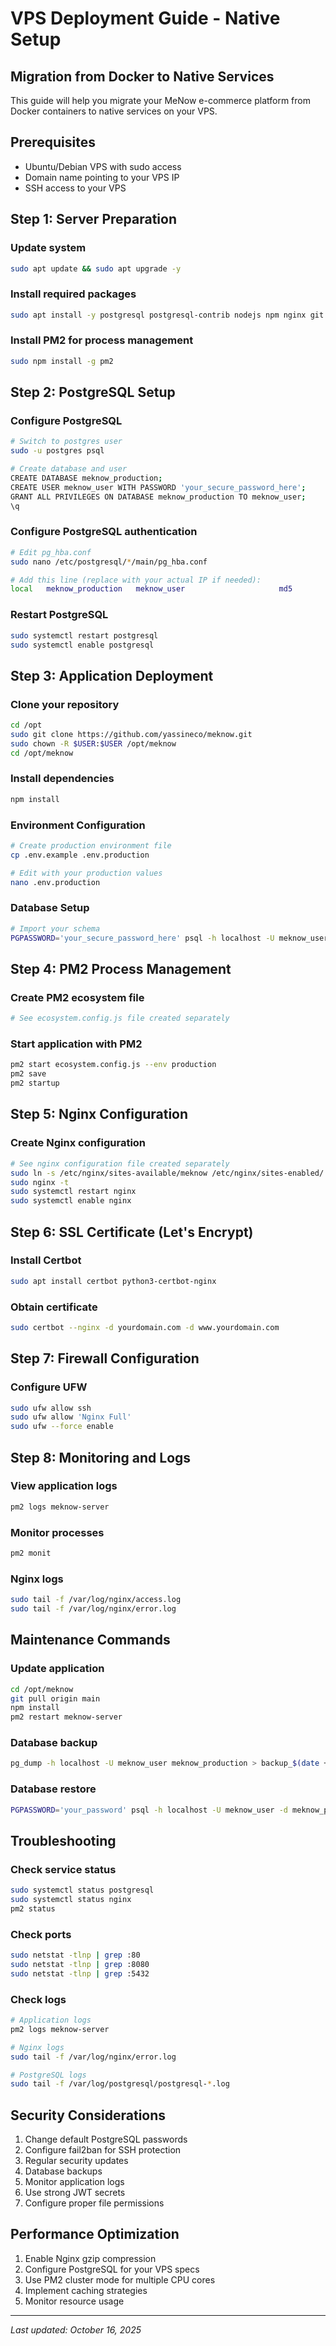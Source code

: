# VPS Deployment Guide - Native Setup

## Migration from Docker to Native Services

This guide will help you migrate your MeNow e-commerce platform from Docker containers to native services on your VPS.

## Prerequisites

- Ubuntu/Debian VPS with sudo access
- Domain name pointing to your VPS IP
- SSH access to your VPS

## Step 1: Server Preparation

### Update system
```bash
sudo apt update && sudo apt upgrade -y
```

### Install required packages
```bash
sudo apt install -y postgresql postgresql-contrib nodejs npm nginx git curl wget
```

### Install PM2 for process management
```bash
sudo npm install -g pm2
```

## Step 2: PostgreSQL Setup

### Configure PostgreSQL
```bash
# Switch to postgres user
sudo -u postgres psql

# Create database and user
CREATE DATABASE meknow_production;
CREATE USER meknow_user WITH PASSWORD 'your_secure_password_here';
GRANT ALL PRIVILEGES ON DATABASE meknow_production TO meknow_user;
\q
```

### Configure PostgreSQL authentication
```bash
# Edit pg_hba.conf
sudo nano /etc/postgresql/*/main/pg_hba.conf

# Add this line (replace with your actual IP if needed):
local   meknow_production   meknow_user                     md5
```

### Restart PostgreSQL
```bash
sudo systemctl restart postgresql
sudo systemctl enable postgresql
```

## Step 3: Application Deployment

### Clone your repository
```bash
cd /opt
sudo git clone https://github.com/yassineco/meknow.git
sudo chown -R $USER:$USER /opt/meknow
cd /opt/meknow
```

### Install dependencies
```bash
npm install
```

### Environment Configuration
```bash
# Create production environment file
cp .env.example .env.production

# Edit with your production values
nano .env.production
```

### Database Setup
```bash
# Import your schema
PGPASSWORD='your_secure_password_here' psql -h localhost -U meknow_user -d meknow_production -f schema.sql
```

## Step 4: PM2 Process Management

### Create PM2 ecosystem file
```bash
# See ecosystem.config.js file created separately
```

### Start application with PM2
```bash
pm2 start ecosystem.config.js --env production
pm2 save
pm2 startup
```

## Step 5: Nginx Configuration

### Create Nginx configuration
```bash
# See nginx configuration file created separately
sudo ln -s /etc/nginx/sites-available/meknow /etc/nginx/sites-enabled/
sudo nginx -t
sudo systemctl restart nginx
sudo systemctl enable nginx
```

## Step 6: SSL Certificate (Let's Encrypt)

### Install Certbot
```bash
sudo apt install certbot python3-certbot-nginx
```

### Obtain certificate
```bash
sudo certbot --nginx -d yourdomain.com -d www.yourdomain.com
```

## Step 7: Firewall Configuration

### Configure UFW
```bash
sudo ufw allow ssh
sudo ufw allow 'Nginx Full'
sudo ufw --force enable
```

## Step 8: Monitoring and Logs

### View application logs
```bash
pm2 logs meknow-server
```

### Monitor processes
```bash
pm2 monit
```

### Nginx logs
```bash
sudo tail -f /var/log/nginx/access.log
sudo tail -f /var/log/nginx/error.log
```

## Maintenance Commands

### Update application
```bash
cd /opt/meknow
git pull origin main
npm install
pm2 restart meknow-server
```

### Database backup
```bash
pg_dump -h localhost -U meknow_user meknow_production > backup_$(date +%Y%m%d_%H%M%S).sql
```

### Database restore
```bash
PGPASSWORD='your_password' psql -h localhost -U meknow_user -d meknow_production < backup_file.sql
```

## Troubleshooting

### Check service status
```bash
sudo systemctl status postgresql
sudo systemctl status nginx
pm2 status
```

### Check ports
```bash
sudo netstat -tlnp | grep :80
sudo netstat -tlnp | grep :8080
sudo netstat -tlnp | grep :5432
```

### Check logs
```bash
# Application logs
pm2 logs meknow-server

# Nginx logs
sudo tail -f /var/log/nginx/error.log

# PostgreSQL logs
sudo tail -f /var/log/postgresql/postgresql-*.log
```

## Security Considerations

1. Change default PostgreSQL passwords
2. Configure fail2ban for SSH protection
3. Regular security updates
4. Database backups
5. Monitor application logs
6. Use strong JWT secrets
7. Configure proper file permissions

## Performance Optimization

1. Enable Nginx gzip compression
2. Configure PostgreSQL for your VPS specs
3. Use PM2 cluster mode for multiple CPU cores
4. Implement caching strategies
5. Monitor resource usage

---

*Last updated: October 16, 2025*